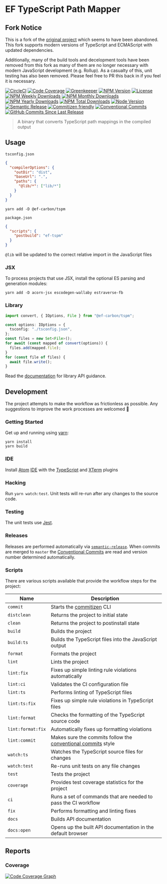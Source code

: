 # EF TypeScript Path Mapper

## Fork Notice

This is a fork of the [original project](https://github.com/ef-carbon/tspm) which seems to have been
abandoned. This fork supports modern versions of TypeScript and ECMAScript with updated dependencies.

Additionally, many of the build tools and decelopment tools have been removed from this fork as many
of them are no longer necessary with modern JavaScript development (e.g. Rollup). As a casualty of
this, unit testing has also been removed. Please feel free to PR this back in if you feel it is
necessary.

[![CircleCI][circleci-badge]][circleci]
[![Code Coverage][codecov-badge]][codecov]
[![Greenkeeper][greenkeeper-badge]][greenkeeper]
[![NPM Version][npm-version-badge]][npm]
[![License][license-badge]][license]
[![NPM Weekly Downloads][npm-downloads-week-badge]][npm]
[![NPM Monthly Downloads][npm-downloads-month-badge]][npm]
[![NPM Yearly Downloads][npm-downloads-year-badge]][npm]
[![NPM Total Downloads][npm-downloads-total-badge]][npm]
[![Node Version][node-version-badge]][node-version]
[![Semantic Release][semantic-release-badge]][semantic-release]
[![Commitizen friendly][commitizen-badge]][commitizen]
[![Conventional Commits][coventional-commits-badge]][coventional-commits]
[![GitHub Commits Since Last Release][github-commits-badge]][github]

> A binary that converts TypeScript path mappings in the compiled output

## Usage

`tsconfig.json`

```json
{
  "compilerOptions": {
    "outDir": "dist",
    "baseUrl": ".",
    "paths": {
      "@lib/*": ["lib/*"]
    }
  }
}
```

```
yarn add -D @ef-carbon/tspm
```

`package.json`

```json
{
  "scripts": {
    "postbuild": "ef-tspm"
  }
}
```

`@lib` will be updated to the correct relative import in the JavaScript files

### JSX

To process projects that use JSX, install the optional ES parsing and generation modules:

```
yarn add -D acorn-jsx escodegen-wallaby estraverse-fb
```

### Library

```typescript
import convert, { IOptions, File } from "@ef-carbon/tspm";

const options: IOptions = {
  tsconfig: "./tsconfig.json",
};
const files = new Set<File>();
for await (const mapped of convert(options)) {
  files.add(mapped.file);
}
for (const file of files) {
  await file.write();
}
```

Read the [documentation][docs] for library API guidance.

## Development

The project attempts to make the workflow as frictionless as possible. Any suggestions to improve the work processes are
welcomed :metal:

### Getting Started

Get up and running using [yarn][yarn]:

```
yarn install
yarn build
```

### IDE

Install [Atom][atom] [IDE][atom-ide] with the [TypeScript][atom-ide-typescript] and [XTerm][atom-xterm] plugins

### Hacking

Run `yarn watch:test`. Unit tests will re-run after any changes to the source code.

### Testing

The unit tests use [Jest][jest].

### Releases

Releases are performed automatically via [`semantic-release`][semantic-release]. When commits are merged to `master`
the [Conventional Commits][coventional-commits] are read and version number determined automatically.

### Scripts

There are various scripts available that provide the workflow steps for the project:

| Name              | Description                                                                         |
| ----------------- | ----------------------------------------------------------------------------------- |
| `commit`          | Starts the [commitizen][commitizen] CLI                                             |
| `distclean`       | Returns the project to initial state                                                |
| `clean`           | Returns the project to postinstall state                                            |
| `build`           | Builds the project                                                                  |
| `build:ts`        | Builds the TypeScript files into the JavaScript output                              |
| `format`          | Formats the project                                                                 |
| `lint`            | Lints the project                                                                   |
| `lint:fix`        | Fixes up simple linting rule violations automatically                               |
| `lint:ci`         | Validates the CI configuration file                                                 |
| `lint:ts`         | Performs linting of TypeScript files                                                |
| `lint:ts:fix`     | Fixes up simple rule violations in TypeScript files                                 |
| `lint:format`     | Checks the formatting of the TypeScript source code                                 |
| `lint:format:fix` | Automatically fixes up formatting violations                                        |
| `lint:commit`     | Makes sure the commits follow the [conventional commits][coventional-commits] style |
| `watch:ts`        | Watches the TypeScript source files for changes                                     |
| `watch:test`      | Re-runs unit tests on any file changes                                              |
| `test`            | Tests the project                                                                   |
| `coverage`        | Provides test coverage statistics for the project                                   |
| `ci`              | Runs a set of commands that are needed to pass the CI workflow                      |
| `fix`             | Performs formatting and linting fixes                                               |
| `docs`            | Builds API documentation                                                            |
| `docs:open`       | Opens up the built API documentation in the default browser                         |

## Reports

### Coverage

[![Code Coverage Graph][codecov-graph]][codecov]

[greenkeeper]: https://greenkeeper.io/
[greenkeeper-badge]: https://badges.greenkeeper.io/ef-carbon/tspm.svg
[docs]: https://ef-carbon.github.io/tspm/
[yarn]: https://yarnpkg.com
[npm]: https://www.npmjs.com/package/@ef-carbon/tspm
[codecov]: https://codecov.io/gh/ef-carbon/tspm
[codecov-badge]: https://img.shields.io/codecov/c/token/Re0IsMvcF1/github/ef-carbon/tspm.svg
[codecov-graph]: https://codecov.io/gh/ef-carbon/tspm/branch/master/graphs/commits.svg?token=Re0IsMvcF1
[npm-version-badge]: https://img.shields.io/npm/v/@ef-carbon/tspm.svg
[npm-downloads-week-badge]: https://img.shields.io/npm/dw/@ef-carbon/tspm.svg
[npm-downloads-month-badge]: https://img.shields.io/npm/dm/@ef-carbon/tspm.svg
[npm-downloads-year-badge]: https://img.shields.io/npm/dy/@ef-carbon/tspm.svg
[npm-downloads-total-badge]: https://img.shields.io/npm/dt/@ef-carbon/tspm.svg
[license]: https://choosealicense.com/licenses/mit/
[license-badge]: https://img.shields.io/npm/l/@ef-carbon/tspm.svg
[node-version]: https://nodejs.org/en/download/releases/
[node-version-badge]: https://img.shields.io/node/v/@ef-carbon/tspm.svg
[github]: https://github.com/ef-carbon/tspm
[github-commits-badge]: https://img.shields.io/github/commits-since/ef-carbon/tspm/latest.svg
[atom]: https://atom.io/
[atom-ide]: https://ide.atom.io/
[jest]: https://facebook.github.io/jest/
[atom-ide-typescript]: https://github.com/atom/ide-typescript
[atom-xterm]: https://atom.io/packages/atom-xterm
[circleci]: https://circleci.com/gh/ef-carbon/tspm/tree/master
[circleci-badge]: https://img.shields.io/circleci/project/github/ef-carbon/tspm.svg
[semantic-release]: https://github.com/semantic-release/semantic-release
[semantic-release-badge]: https://img.shields.io/badge/%20%20%F0%9F%93%A6%F0%9F%9A%80-semantic--release-e10079.svg
[commitizen]: http://commitizen.github.io/cz-cli/
[commitizen-badge]: https://img.shields.io/badge/commitizen-friendly-brightgreen.svg
[coventional-commits]: https://conventionalcommits.org
[coventional-commits-badge]: https://img.shields.io/badge/Conventional%20Commits-1.0.0-yellow.svg
